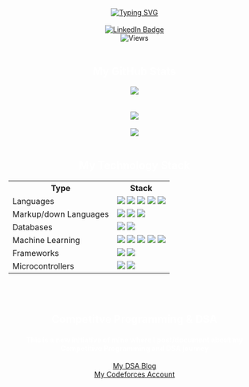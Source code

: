 <div align='center'>
<a href="https://git.io/typing-svg"><img src="https://readme-typing-svg.herokuapp.com?font=Iosevka&pause=1000&color=E6E6FA&background=FF272700&center=true&vCenter=true&width=435&lines=I+am+Abhijith+Ajith+;Undergraduate+CSE(IoT);Machine+Learning+Enthusiast;Algorithms+Lover;App+and+Software/Web+Developer" alt="Typing SVG" /></a>
</div>
<br>
<div id="badges" align="center">
  <a href="https://www.linkedin.com/in/abhijith-ajith-16399824b/">
    <img src="https://img.shields.io/badge/LinkedIn-blue?style=for-the-badge&logo=linkedin&logoColor=white" alt="LinkedIn Badge" />
  </a>
</div>
<div id="views" align="center">
  <img src="https://komarev.com/ghpvc/?username=AAbhijithA&style=flat-square&color=blue" alt="Views"/>
</div>
<br>
<div id="ti1" align="center">
    <h2 style='color: white;'>My GitHub Stats</h2>
</div>
<div id="performance" align="center">
   <img src="https://github-readme-activity-graph.cyclic.app/graph?username=AAbhijithA&theme=xcode"/> 
</div>
<br>
<br>
<div id="languages" align="center">
   <img src="https://github-readme-stats.vercel.app/api/top-langs/?username=AAbhijithA&theme=synthwave"/> 
</div>
<br>
<div id="streaks" align="center">
   <img src="https://github-readme-streak-stats.herokuapp.com/?user=AAbhijithA&theme=tokyonight"/> 
</div>
<br>
<div id="ti1" align="center">
    <h2 style='color: white;'>My Technology Stack</h2>
</div>
<div id="Tab" align="center">
    <table style="width:100%">
        <tr>
          <th>Type</th>
          <th>Stack</th>
        </tr>
        <tr>
          <td>Languages</td>
          <td><img src="https://img.shields.io/badge/Python-FFD43B?style=for-the-badge&logo=python&logoColor=blue"/>
            <img src="https://img.shields.io/badge/C-00599C?style=for-the-badge&logo=c&logoColor=white"/>
            <img src="https://img.shields.io/badge/C%2B%2B-00599C?style=for-the-badge&logo=c%2B%2B&logoColor=white"/>
            <img src="https://img.shields.io/badge/java-%23ED8B00.svg?style=for-the-badge&logo=openjdk&logoColor=white"/>
            <img src="https://img.shields.io/badge/javascript-%23323330.svg?style=for-the-badge&logo=javascript&logoColor=%23F7DF1E"/>
          </td>
        </tr>
        <tr>
          <td>Markup/down Languages</td>
          <td><img src="https://img.shields.io/badge/html5-%23E34F26.svg?style=for-the-badge&logo=html5&logoColor=white"/>
            <img src="https://img.shields.io/badge/CSS3-1572B6?style=for-the-badge&logo=css3&logoColor=white"/>
            <img src="https://img.shields.io/badge/markdown-%23000000.svg?style=for-the-badge&logo=markdown&logoColor=white"/>
          </td>
        </tr>
        <tr>
          <td>Databases</td>
          <td><img src="https://img.shields.io/badge/mysql-%2300f.svg?style=for-the-badge&logo=mysql&logoColor=white"/>
            <img src="https://img.shields.io/badge/sqlite-%2307405e.svg?style=for-the-badge&logo=sqlite&logoColor=white"/>
          </td>
        </tr>
        <tr>
          <td>Machine Learning</td>
          <td><img src="https://img.shields.io/badge/TensorFlow-FF6F00?style=for-the-badge&logo=tensorflow&logoColor=white"/>
            <img src="https://img.shields.io/badge/OpenCV-27338e?style=for-the-badge&logo=OpenCV&logoColor=white"/>
            <img src="https://img.shields.io/badge/scikit_learn-F7931E?style=for-the-badge&logo=scikit-learn&logoColor=white"/>
            <img src="https://img.shields.io/badge/Pandas-2C2D72?style=for-the-badge&logo=pandas&logoColor=white"/>
            <img src="https://img.shields.io/badge/Numpy-777BB4?style=for-the-badge&logo=numpy&logoColor=white"/>
          </td>
        </tr>
        <tr>
          <td>Frameworks</td>
          <td><img src="https://img.shields.io/badge/Streamlit-FF4B4B?style=for-the-badge&logo=Streamlit&logoColor=white"/>
            <img src="https://img.shields.io/badge/flask-%23000.svg?style=for-the-badge&logo=flask&logoColor=white"/>
          </td>
        </tr>
        <tr>
          <td>Microcontrollers</td>
          <td><img src="https://img.shields.io/badge/Arduino-00979D?style=for-the-badge&logo=Arduino&logoColor=white"/>
            <img src="https://img.shields.io/badge/Raspberry%20Pi-A22846?style=for-the-badge&logo=Raspberry%20Pi&logoColor=white"/>
          </td>
        </tr>
    </table>
</div>
<br>
<br>
<div id="CP" align="center">
    <h2 style='color: white;'>Competitve Programming & DSA</h2>
    <h4 style='color: white;'>This is a new initiative of mine where I post/document about my Competitive Programming and DSA journey</h4>
    <a href="https://github.com/AAbhijithA/CP-CPP">My DSA Blog</a>
    <br>
    <a href="https://codeforces.com/profile/AAbhijithA">My Codeforces Account</a>
    
</div>

